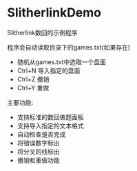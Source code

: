 # SlitherlinkDemo
Slitherlink数回的示例程序

程序会自动读取目录下的games.txt(如果存在)

- 随机从games.txt中选取一个盘面
- Ctrl+N 导入指定的盘面
- Ctrl+Z 撤销
- Ctrl+Y 重做

主要功能:

- 支持标准的数回做题面板
- 支持导入指定的文本格式
- 自动检查是否完成
- 将错误数字标出
- 将分叉的线标出
- 撤销和重做功能
